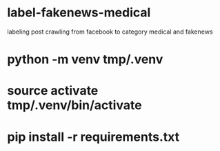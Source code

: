 # label-fakenews-medical
labeling post crawling from facebook to category medical and fakenews

# python -m venv tmp/.venv
# source activate tmp/.venv/bin/activate
# pip install -r requirements.txt
